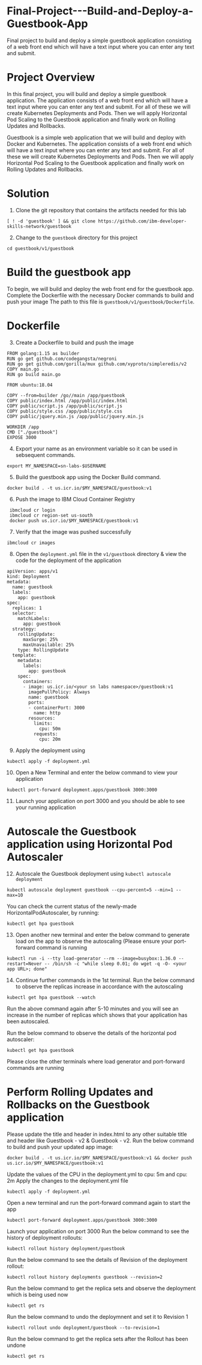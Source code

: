 # Final-Project---Build-and-Deploy-a-Guestbook-App
Final project to build and deploy a simple guestbook application consisting of a web front end which will have a text input where you can enter any text and submit.

# Project Overview
In this final project, you will build and deploy a simple guestbook application. The application consists of a web front end which will have a text input where you can enter any text and submit. For all of these we will create Kubernetes Deployments and Pods. Then we will apply Horizontal Pod Scaling to the Guestbook application and finally work on Rolling Updates and Rollbacks.

Guestbook is a simple web application that we will build and deploy with Docker and Kubernetes. The application consists of a web front end which will have a text input where you can enter any text and submit. For all of these we will create Kubernetes Deployments and Pods. Then we will apply Horizontal Pod Scaling to the Guestbook application and finally work on Rolling Updates and Rollbacks.

# Solution
 1. Clone the git repository that contains the artifacts needed for this lab

```
[ ! -d 'guestbook' ] && git clone https://github.com/ibm-developer-skills-network/guestbook
```
2. Change to the `guestbook` directory for this project

```
cd guestbook/v1/guestbook
```
# Build the guestbook app
To begin, we will build and deploy the web front end for the guestbook app. Complete the Dockerfile with the necessary Docker commands to build and push your image
The path to this file is `guestbook/v1/guestbook/Dockerfile`.

# Dockerfile
3. Create a Dockerfile to build and push the image
 ```
 FROM golang:1.15 as builder
 RUN go get github.com/codegangsta/negroni
 RUN go get github.com/gorilla/mux github.com/xyproto/simpleredis/v2
 COPY main.go .
 RUN go build main.go

 FROM ubuntu:18.04

 COPY --from=builder /go//main /app/guestbook
 COPY public/index.html /app/public/index.html
 COPY public/script.js /app/public/script.js
 COPY public/style.css /app/public/style.css
 COPY public/jquery.min.js /app/public/jquery.min.js

 WORKDIR /app
 CMD ["./guestbook"]
 EXPOSE 3000
 ```
4. Export your name as an environment variable so it can be used in sebsequent commands.
   
```
export MY_NAMESPACE=sn-labs-$USERNAME
```
5. Build the guestbook app using the Docker Build command.

```
docker build . -t us.icr.io/$MY_NAMESPACE/guestbook:v1
```
6. Push the image to IBM Cloud Container Registry
```
 ibmcloud cr login
 ibmcloud cr region-set us-south
 docker push us.icr.io/$MY_NAMESPACE/guestbook:v1
```
7. Verify that the image was pushed successfully
```
ibmcloud cr images
```
8. Open the `deployment.yml` file in the `v1/guestbook` directory & view the code for the deployment of the application
```
apiVersion: apps/v1
kind: Deployment
metadata:
  name: guestbook
  labels:
    app: guestbook
spec:
  replicas: 1
  selector:
    matchLabels:
      app: guestbook
  strategy:
    rollingUpdate:
      maxSurge: 25%
      maxUnavailable: 25%
    type: RollingUpdate
  template:
    metadata:
      labels:
        app: guestbook
    spec:
      containers:
      - image: us.icr.io/<your sn labs namespace>/guestbook:v1
        imagePullPolicy: Always
        name: guestbook
        ports:
        - containerPort: 3000
          name: http
        resources:
          limits:
            cpu: 50m
          requests:
            cpu: 20m
```
9. Apply the deployment using
```
kubectl apply -f deployment.yml
```
10. Open a New Terminal and enter the below command to view your application
```
kubectl port-forward deployment.apps/guestbook 3000:3000
```

11. Launch your application on port 3000 and you should be able to see your running application

# Autoscale the Guestbook application using Horizontal Pod Autoscaler

12. Autoscale the Guestbook deployment using `kubectl autoscale deployment`
```
kubectl autoscale deployment guestbook --cpu-percent=5 --min=1 --max=10
```
You can check the current status of the newly-made HorizontalPodAutoscaler, by running:
```
kubectl get hpa guestbook
```
13. Open another new terminal and enter the below command to generate load on the app to observe the autoscaling (Please ensure your port-forward command is running
```
kubectl run -i --tty load-generator --rm --image=busybox:1.36.0 --restart=Never -- /bin/sh -c "while sleep 0.01; do wget -q -O- <your app URL>; done"
```
14. Continue further commands in the 1st terminal. Run the below command to observe the replicas increase in accordance with the autoscaling
```
kubectl get hpa guestbook --watch
```
Run the above command again after 5-10 minutes and you will see an increase in the number of replicas which shows that your application has been autoscaled.

Run the below command to observe the details of the horizontal pod autoscaler:
```
kubectl get hpa guestbook
```
Please close the other terminals where load generator and port-forward commands are running

# Perform Rolling Updates and Rollbacks on the Guestbook application
Please update the title and header in index.html to any other suitable title and header like <Your name> Guestbook - v2 & Guestbook - v2.
Run the below command to build and push your updated app image:
```
docker build . -t us.icr.io/$MY_NAMESPACE/guestbook:v1 && docker push us.icr.io/$MY_NAMESPACE/guestbook:v1
```
Update the values of the CPU in the deployment.yml to cpu: 5m and cpu: 2m
Apply the changes to the deployment.yml file
```
kubectl apply -f deployment.yml
```
Open a new terminal and run the port-forward command again to start the app
```
kubectl port-forward deployment.apps/guestbook 3000:3000
```
Launch your application on port 3000
Run the below command to see the history of deployment rollouts:
```
kubectl rollout history deployment/guestbook
```
Run the below command to see the details of Revision of the deployment rollout:
```
kubectl rollout history deployments guestbook --revision=2
```
Run the below command to get the replica sets and observe the deployment which is being used now
```
kubectl get rs
```
Run the below command to undo the deploymnent and set it to Revision 1
```
kubectl rollout undo deployment/guestbook --to-revision=1
```
Run the below command to get the replica sets after the Rollout has been undone
```
kubectl get rs
```






